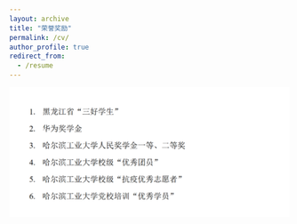 ```yaml
---
layout: archive
title: "荣誉奖励"
permalink: /cv/
author_profile: true
redirect_from:
  - /resume
---
```

![rongyu](/images/ryjl.png)
